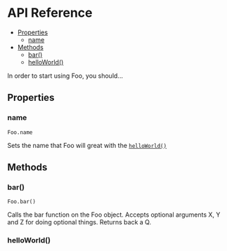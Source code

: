 # API Reference

<!-- Auto Table of Contents. Use doctoc: https://github.com/thlorenz/doctoc -->
<!-- START doctoc generated TOC please keep comment here to allow auto update -->
<!-- DON'T EDIT THIS SECTION, INSTEAD RE-RUN doctoc TO UPDATE -->


- [Properties <!-- Public properties if you have any -->](#properties----public-properties-if-you-have-any---)
  - [name](#name)
- [Methods <!-- Methods too -->](#methods----methods-too---)
  - [bar()](#bar)
  - [helloWorld()](#helloworld)

<!-- END doctoc generated TOC please keep comment here to allow auto update -->

In order to start using Foo, you should...<!-- Description on how to setup and initialize your thing -->

## Properties <!-- Public properties if you have any -->

### name

`Foo.name`

Sets the name that Foo will great with the [`helloWorld()`](API.md#helloWorld()) <!-- You can link to sections within this page -->

## Methods <!-- Methods too -->

### bar()

`Foo.bar()`

Calls the bar function on the Foo object. Accepts optional arguments X, Y and Z for doing optional things. Returns back a Q.

### helloWorld()
